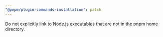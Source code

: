 ```yaml
---
"@pnpm/plugin-commands-installation": patch
---
```


Do not explicitly link to Node.js executables that are not in the pnpm home directory.
